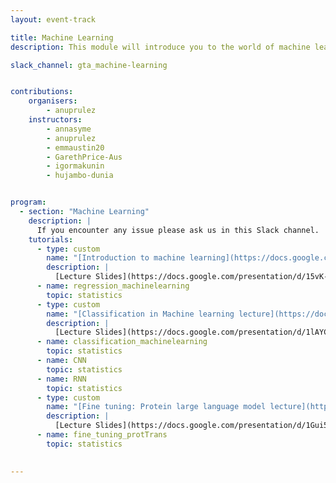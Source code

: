 ```yaml
---
layout: event-track

title: Machine Learning
description: This module will introduce you to the world of machine learning using Galaxy. Start with the tutorial at your own pace. If you need support contact us via the Slack Channel [#gta_machine-learning](https://gtnsmrgsbord.slack.com/archives/C07NKBAU05A).

slack_channel: gta_machine-learning


contributions:
    organisers:
        - anuprulez
    instructors:
        - annasyme
        - anuprulez
        - emmaustin20
        - GarethPrice-Aus
        - igormakunin
        - hujambo-dunia


program:
  - section: "Machine Learning" 
    description: |
      If you encounter any issue please ask us in this Slack channel. 
    tutorials:
      - type: custom
        name: "[Introduction to machine learning](https://docs.google.com/presentation/d/15vK-uwHKd-sFia_jwYGEYjkHkLl70VKh_fIZUatjG0E/edit?usp=sharing)"
        description: |
          [Lecture Slides](https://docs.google.com/presentation/d/15vK-uwHKd-sFia_jwYGEYjkHkLl70VKh_fIZUatjG0E/edit?usp=sharing); [Lecture Video](https://youtu.be/F2lt48es4gg)
      - name: regression_machinelearning
        topic: statistics
      - type: custom
        name: "[Classification in Machine learning lecture](https://docs.google.com/presentation/d/1lAYCZ-g6y8cC1aH68FWL6gkRRI2srXSHuJwaaYAQZaU/edit?usp=sharing)"
        description: |
          [Lecture Slides](https://docs.google.com/presentation/d/1lAYCZ-g6y8cC1aH68FWL6gkRRI2srXSHuJwaaYAQZaU/edit?usp=sharing); [Lecture Video](https://youtu.be/3hK2lllhY94)
      - name: classification_machinelearning
        topic: statistics
      - name: CNN
        topic: statistics
      - name: RNN
        topic: statistics
      - type: custom
        name: "[Fine tuning: Protein large language model lecture](https://docs.google.com/presentation/d/1Gui5-tKu25aVT3_HvMuW1_-If_Ub53RqHQaelrRkQqE/edit?usp=sharing)"
        description: |
          [Lecture Slides](https://docs.google.com/presentation/d/1Gui5-tKu25aVT3_HvMuW1_-If_Ub53RqHQaelrRkQqE/edit?usp=sharing); [Lecture Video](https://youtu.be/5gZYfBhCt5U)
      - name: fine_tuning_protTrans
        topic: statistics
 

---
```


